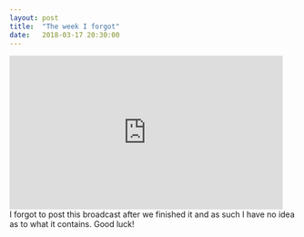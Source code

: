 ```yaml
---
layout: post
title:  "The week I forgot"
date:   2018-03-17 20:30:00
---
```


<div class="videoWrapper"><iframe width="480" height="270" src="https://www.youtube.com/embed/kVlxNmGhgGg" frameborder="0" allow="autoplay; encrypted-media" allowfullscreen></iframe></div>
I forgot to post this broadcast after we finished it and as such I have no idea as to what it contains. Good luck!